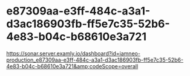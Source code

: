 # e87309aa-e3ff-484c-a3a1-d3ac186903fb-ff5e7c35-52b6-4e83-b04c-b68610e3a721
https://sonar.server.examly.io/dashboard?id=iamneo-production_e87309aa-e3ff-484c-a3a1-d3ac186903fb-ff5e7c35-52b6-4e83-b04c-b68610e3a721&amp;codeScope=overall
